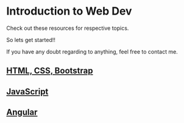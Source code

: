 # Introduction to Web Dev

Check out these resources for respective topics.

So lets get started!!

If you have any doubt regarding to anything, feel free to contact me.

## [HTML, CSS, Bootstrap](https://github.com/DivyanshNatani/Introduction_to_Web_Dev/blob/main/html-css-bootstrap.md)

## [JavaScript](https://github.com/DivyanshNatani/Introduction_to_Web_Dev/blob/main/javascript.md)

## [Angular](https://github.com/DivyanshNatani/Introduction_to_Web_Dev/blob/main/javascript.md)

